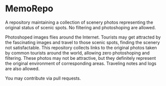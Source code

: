 # MemoRepo
A repository maintaining a collection of scenery photos representing the original status of scenic spots. No filtering and photoshoping are allowed.

Photoshoped images flies around the Internet. Tourists may get attracted by the fascinating images and travel to those scenic spots, finding the scenery not satisfactable. This repository collects links to the original photos taken by common tourists around the world, allowing zero photoshoping and filtering. These photos may not be attractive, but they definitely represent the original environment of corresponding areas. Traveling notes and logs are also allowed.

You may contribute via pull requests.
